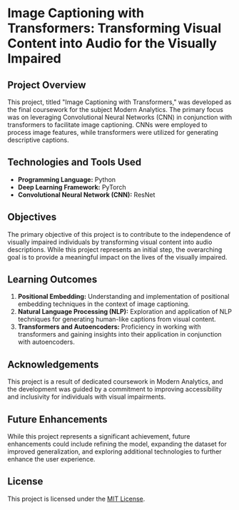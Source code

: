 # Image Captioning with Transformers: Transforming Visual Content into Audio for the Visually Impaired

## Project Overview

This project, titled "Image Captioning with Transformers," was developed as the final coursework for the subject Modern Analytics. The primary focus was on leveraging Convolutional Neural Networks (CNN) in conjunction with transformers to facilitate image captioning. CNNs were employed to process image features, while transformers were utilized for generating descriptive captions.

## Technologies and Tools Used

- **Programming Language:** Python
- **Deep Learning Framework:** PyTorch
- **Convolutional Neural Network (CNN):** ResNet

## Objectives

The primary objective of this project is to contribute to the independence of visually impaired individuals by transforming visual content into audio descriptions. While this project represents an initial step, the overarching goal is to provide a meaningful impact on the lives of the visually impaired.

## Learning Outcomes

1. **Positional Embedding:** Understanding and implementation of positional embedding techniques in the context of image captioning.
2. **Natural Language Processing (NLP):** Exploration and application of NLP techniques for generating human-like captions from visual content.
3. **Transformers and Autoencoders:** Proficiency in working with transformers and gaining insights into their application in conjunction with autoencoders.

## Acknowledgements

This project is a result of dedicated coursework in Modern Analytics, and the development was guided by a commitment to improving accessibility and inclusivity for individuals with visual impairments.

## Future Enhancements

While this project represents a significant achievement, future enhancements could include refining the model, expanding the dataset for improved generalization, and exploring additional technologies to further enhance the user experience.


## License

This project is licensed under the [MIT License](LICENSE).
